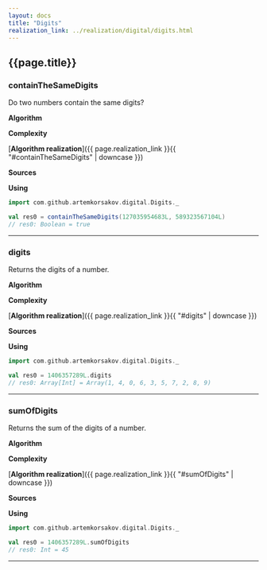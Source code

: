 ```yaml
---
layout: docs
title: "Digits"
realization_link: ../realization/digital/digits.html
---
```


## {{page.title}}

### containTheSameDigits
Do two numbers contain the same digits?

**Algorithm**

**Complexity**
     
[**Algorithm realization**]({{ page.realization_link }}{{ "#containTheSameDigits" | downcase }})

**Sources** 

**Using**
```scala
import com.github.artemkorsakov.digital.Digits._

val res0 = containTheSameDigits(127035954683L, 589323567104L)
// res0: Boolean = true
```

---

### digits
Returns the digits of a number.

**Algorithm**

**Complexity**
     
[**Algorithm realization**]({{ page.realization_link }}{{ "#digits" | downcase }})

**Sources** 

**Using**
```scala
import com.github.artemkorsakov.digital.Digits._

val res0 = 1406357289L.digits
// res0: Array[Int] = Array(1, 4, 0, 6, 3, 5, 7, 2, 8, 9)
```

---

### sumOfDigits
Returns the sum of the digits of a number.

**Algorithm**

**Complexity**
     
[**Algorithm realization**]({{ page.realization_link }}{{ "#sumOfDigits" | downcase }})

**Sources** 

**Using**
```scala
import com.github.artemkorsakov.digital.Digits._

val res0 = 1406357289L.sumOfDigits
// res0: Int = 45
```

---